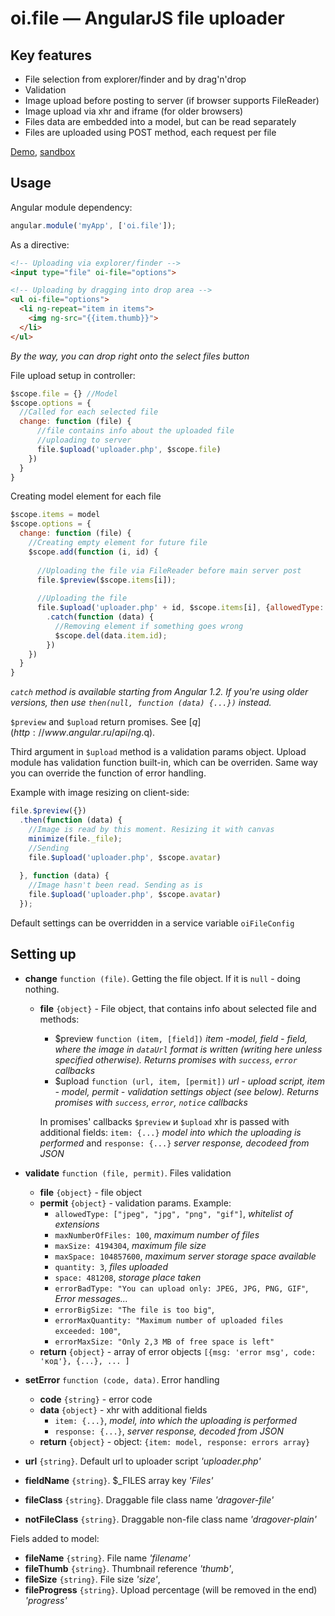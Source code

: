 oi.file — AngularJS file uploader
=======


## Key features

* File selection from explorer/finder and by drag'n'drop
* Validation
* Image upload before posting to server (if browser supports FileReader)
* Image upload via xhr and iframe (for older browsers)
* Files data are embedded into a model, but can be read separately
* Files are uploaded using POST method, each request per file

[Demo](http://tamtakoe.ru/uploader/), [sandbox](http://plnkr.co/edit/HKbvgle4zqfqCKcpLJDi?p=preview)

## Usage

Angular module dependency:
```javascript
angular.module('myApp', ['oi.file']);
```

As a directive:
```html
<!-- Uploading via explorer/finder -->
<input type="file" oi-file="options">

<!-- Uploading by dragging into drop area -->
<ul oi-file="options">
  <li ng-repeat="item in items">
    <img ng-src="{{item.thumb}}"> 
  </li>
</ul>
```
*By the way, you can drop right onto the select files button*

File upload setup in controller:
```javascript
$scope.file = {} //Model
$scope.options = {
  //Called for each selected file
  change: function (file) {
      //file contains info about the uploaded file
      //uploading to server
      file.$upload('uploader.php', $scope.file)
    })
  }
}
```

Creating model element for each file
```javascript
$scope.items = model
$scope.options = {
  change: function (file) {
    //Creating empty element for future file
    $scope.add(function (i, id) {
    
      //Uploading the file via FileReader before main server post
      file.$preview($scope.items[i]);
      
      //Uploading the file
      file.$upload('uploader.php' + id, $scope.items[i], {allowedType: ["jpeg", "jpg", "png"]})
        .catch(function (data) {
          //Removing element if something goes wrong
          $scope.del(data.item.id);
        })
    })
  }
}
```
*`catch` method is available starting from Angular 1.2. If you're using older versions, then use `then(null, function (data) {...})` instead.*

`$preview` and `$upload` return promises. See [$q](http://www.angular.ru/api/ng.$q).

Third argument in `$upload` method is a validation params object.
Upload module has validation function built-in, which can be overriden.
Same way you can override the function of error handling.

Example with image resizing on client-side:
```javascript
file.$preview({})
  .then(function (data) {
    //Image is read by this moment. Resizing it with canvas
    minimize(file._file);
    //Sending
    file.$upload('uploader.php', $scope.avatar)
    
  }, function (data) {
    //Image hasn't been read. Sending as is
    file.$upload('uploader.php', $scope.avatar)
  });
```



Default settings can be overridden in a service variable `oiFileConfig`

## Setting up
- **change** `function (file)`. Getting the file object. If it is `null` - doing nothing.
    - **file** `{object}` - File object, that contains info about selected file and methods: 
       - $preview `function (item, [field])`      *item -model, field - field, where the image in `dataUrl` format is written (writing here unless specified otherwise).
                                                   Returns promises with `success`, `error` callbacks*
       - $upload `function (url, item, [permit])` *url - upload script, item - model, permit - validation settings object (see below).
                                                   Returns promises with `success`, `error`, `notice` callbacks*

       In promises' callbacks `$preview` и `$upload`  xhr is passed with additional fields: 
       `item: {...}`     *model into which the uploading is performed* and
       `response: {...}` *server response, decodeed from JSON*

- **validate** `function (file, permit)`. Files validation
    - **file** `{object}`   - file object
    - **permit** `{object}` - validation params. Example:
        - `allowedType: ["jpeg", "jpg", "png", "gif"]`, *whitelist of extensions*
        - `maxNumberOfFiles: 100`, *maximum number of files*
        - `maxSize: 4194304`,      *maximum file size*
        - `maxSpace: 104857600`,   *maximum server storage space available*
        - `quantity: 3`,           *files uploaded*
        - `space: 481208`,         *storage place taken*
        - `errorBadType: "You can upload only: JPEG, JPG, PNG, GIF"`, *Error messages...*
        - `errorBigSize: "The file is too big"`,
        - `errorMaxQuantity: "Maximum number of uploaded files exceeded: 100"`,
        - `errorMaxSize: "Only 2,3 МB of free space is left"`
    - **return** `{object}` - array of error objects `[{msg: 'error msg', code: 'код'}, {...}, ... ]`

- **setError** `function (code, data)`. Error handling
    - **code** `{string}` - error code
    - **data** `{object}` - xhr with additional fields
        - `item: {...}`,     *model, into which the uploading is performed*
        - `response: {...}`, *server response, decoded from JSON*
    - **return** `{object}` - object: `{item: model, response: errors array}`

- **url** `{string}`.          Default url to uploader script *'uploader.php'*
- **fieldName** `{string}`.    $_FILES array key *'Files'*
- **fileClass** `{string}`.    Draggable file class name *'dragover-file'*
- **notFileClass** `{string}`. Draggable non-file class name *'dragover-plain'*

Fiels added to model:
- **fileName** `{string}`.     File name *'filename'*
- **fileThumb** `{string}`.    Thumbnail reference *'thumb'*,
- **fileSize** `{string}`.     File size *'size'*,
- **fileProgress** `{string}`. Upload percentage (will be removed in the end) *'progress'*

